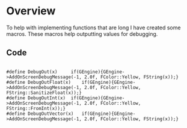 # Overview

To help with implementing functions that are long I have created some macros. These macros help outputting values for debugging.

## Code

<pre><code>
#define DebugOut(x) 	if(GEngine){GEngine->AddOnScreenDebugMessage(-1, 2.0f, FColor::Yellow, FString(x));}
#define DebugOutFloat(x) 	if(GEngine){GEngine->AddOnScreenDebugMessage(-1, 2.0f, FColor::Yellow, FString::SanitizeFloat(x));}
#define DebugOutInt(x) 	if(GEngine){GEngine->AddOnScreenDebugMessage(-1, 2.0f, FColor::Yellow, FString::FromInt(x));}
#define DebugOutVector(x) 	if(GEngine){GEngine->AddOnScreenDebugMessage(-1, 2.0f, FColor::Yellow, FString(x));}
</code></pre>
